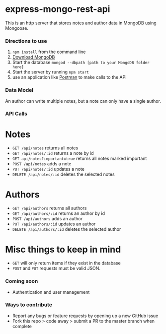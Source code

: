 # express-mongo-rest-api

This is an http server that stores notes and author data in MongoDB using Mongoose.

### Directions to use
1. `npm install` from the command line
2.  [Download MongoDB](https://www.mongodb.com/download-center#community)
3.  Start the database `mongod --dbpath [path to your MongoDB folder here]`
4.  Start the server by running `npm start`  
5. use an application like [Postman](https://www.getpostman.com/) to make calls to the API

### Data Model
An author can write multiple notes, but a note can only have a single author.

### API Calls

# Notes
- `GET /api/notes` returns all notes
- `GET /api/notes/:id` returns a note by id
- `GET api/notes?important=true` returns all notes marked important
- `POST /api/notes` adds a note
- `PUT /api/notes/:id` updates a note
- `DELETE /api/notes/:id` deletes the selected notes

# Authors
- `GET /api/authors` returns all authors
- `GET /api/authors/:id` returns an author by id
- `POST /api/authors` adds an author
- `PUT /api/authors/:id` updates an author
- `DELETE /api/authors/:id` deletes the selected author

# Misc things to keep in mind
- `GET` will only return items if they exist in the database
- `POST` and `PUT` requests must be valid JSON.

### Coming soon
- Authentication and user management

### Ways to contribute
- Report any bugs or feature requests by opening up a new GitHub issue
- Fork this repo > code away > submit a PR to the master branch when complete
